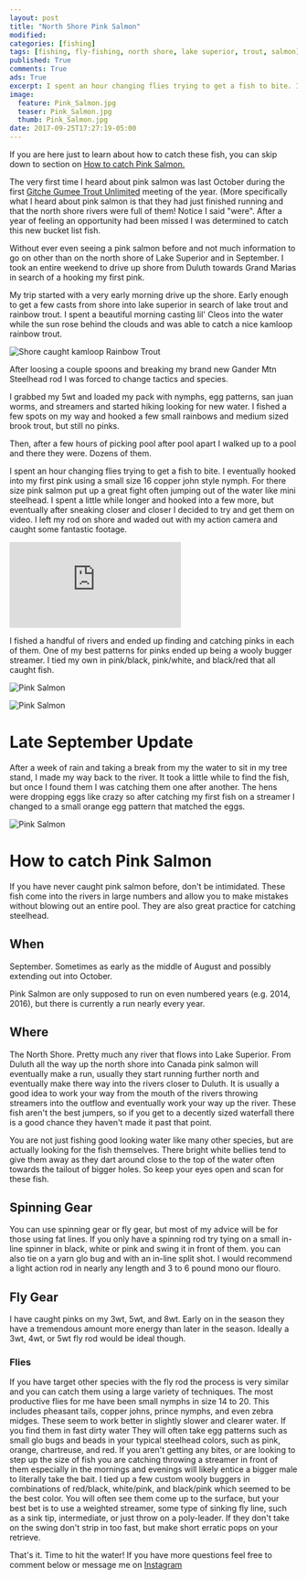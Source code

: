 ```yaml
---
layout: post
title: "North Shore Pink Salmon"
modified:
categories: [fishing]
tags: [fishing, fly-fishing, north shore, lake superior, trout, salmon]
published: True
comments: True
ads: True
excerpt: I spent an hour changing flies trying to get a fish to bite. I eventually hooked into my first pink using a small size 16 copper john style nymph.
image:
  feature: Pink_Salmon.jpg
  teaser: Pink_Salmon.jpg
  thumb: Pink_Salmon.jpg
date: 2017-09-25T17:27:19-05:00
---
```


If you are here just to learn about how to catch these fish, you can skip down to section on <a href="#howtopink">How to catch Pink Salmon.</a>

The very first time I heard about pink salmon was last October during the first <a target="_blank" href="http://www.facebook.com/GitcheGumeeTU">Gitche Gumee Trout Unlimited</a> meeting of the year. (More specifically what I heard about pink salmon is that they had just finished running and that the north shore rivers were full of them! Notice I said "were". After a year of feeling an opportunity had been missed I was determined to catch this new bucket list fish.

Without ever even seeing a pink salmon before and not much information to go on other than on the north shore of Lake Superior and in September. I took an entire weekend to drive up shore from Duluth towards Grand Marias in search of a hooking my first pink.

My trip started with a very early morning drive up the shore. Early enough to get a few casts from shore into lake superior in search of lake trout and rainbow trout. I spent a beautiful morning casting lil' Cleos into the water while the sun rose behind the clouds and was able to catch a nice kamloop rainbow trout.

![Shore caught kamloop Rainbow Trout](/images/Shore_Looper.jpg)

After loosing a couple spoons and breaking my brand new Gander Mtn Steelhead rod I was forced to change tactics and species.

I grabbed my 5wt and loaded my pack with nymphs, egg patterns, san juan worms, and streamers and started hiking looking for new water. I fished a few spots on my way and hooked a few small rainbows and medium sized brook trout, but still no pinks.

Then, after a few hours of picking pool after pool apart I walked up to a pool and there they were. Dozens of them.

I spent an hour changing flies trying to get a fish to bite. I eventually hooked into my first pink using a small size 16 copper john style nymph. For there size pink salmon put up a great fight often jumping out of the water like mini steelhead. I spent a little while longer and hooked into a few more, but eventually after sneaking closer and closer I decided to try and get them on video. I left my rod on shore and waded out with my action camera and caught some fantastic footage.

<div class="video">
  <div class="video-wrapper">
      <iframe src="https://www.youtube.com/embed/djcVLfSYxwI" frameborder="0" allowfullscreen></iframe>
  </div>
</div>

I fished a handful of rivers and ended up finding and catching pinks in each of them. One of my best patterns for pinks ended up being a wooly bugger streamer. I tied my own in pink/black, pink/white, and black/red that all caught fish.

![Pink Salmon](/images/Pink1.jpg)

![Pink Salmon](/images/Pink2.jpg)

# Late September Update

After a week of rain and taking a break from my the water to sit in my tree stand, I made my way back to the river. It took a little while to find the fish, but once I found them I was catching them one after another. The hens were dropping eggs like crazy so after catching my first fish on a streamer I changed to a small orange egg pattern that matched the eggs.

![Pink Salmon](/images/Pink3.jpg)

<h1 id="howtopink">How to catch Pink Salmon</h1>

If you have never caught pink salmon before, don't be intimidated. These fish come into the rivers in large numbers and allow you to make mistakes without blowing out an entire pool. They are also great practice for catching steelhead.


## When
September. Sometimes as early as the middle of August and possibly extending out into October.

Pink Salmon are only supposed to run on even numbered years (e.g. 2014, 2016), but there is currently a run nearly every year.

## Where
The North Shore. Pretty much any river that flows into Lake Superior. From Duluth all the way up the north shore into Canada pink salmon will eventually make a run, usually they start running further north and eventually make there way into the rivers closer to Duluth. It is usually a good idea to work your way from the mouth of the rivers throwing streamers into the outflow and eventually work your way up the river. These fish aren't the best jumpers, so if you get to a decently sized waterfall there is a good chance they haven't made it past that point.

You are not just fishing good looking water like many other species, but are actually looking for the fish themselves. There bright white bellies tend to give them away as they dart around close to the top of the water often towards the tailout of bigger holes. So keep your eyes open and scan for these fish.


## Spinning Gear
You can use spinning gear or fly gear, but most of my advice will be for those using fat lines. If you only have a spinning rod try tying on a small in-line spinner in black, white or pink and swing it in front of them. you can also tie on a yarn glo bug and with an in-line split shot. I would recommend a light action rod in nearly any length and 3 to 6 pound mono our flouro.

## Fly Gear
I have caught pinks on my 3wt, 5wt, and 8wt. Early on in the season they have a tremendous amount more energy than later in the season. Ideally a 3wt, 4wt, or 5wt fly rod would be ideal though.

### Flies
If you have target other species with the fly rod the process is very similar and you can catch them using a large variety of techniques. The most productive flies for me have been small nymphs in size 14 to 20. This includes pheasant tails, copper johns, prince nymphs, and even zebra midges. These seem to work better in slightly slower and clearer water. If you find them in fast dirty water They will often take egg patterns such as small glo bugs and beads in your typical steelhead colors, such as pink, orange, chartreuse, and red. If you aren't getting any bites, or are looking to step up the size of fish you are catching throwing a streamer in front of them especially in the mornings and evenings will likely entice a bigger male to literally take the bait. I tied up a few custom wooly buggers in combinations of red/black, white/pink, and black/pink which seemed to be the best color. You will often see them come up to the surface, but your best bet is to use a weighted streamer, some type of sinking fly line, such as a sink tip, intermediate, or just throw on a poly-leader. If they don't take on the swing don't strip in too fast, but make short erratic pops on your retrieve.

That's it. Time to hit the water! If you have more questions feel free to comment below or message me on <a target="_blank" href="https://www.instagram.com/jasonswingen/">Instagram</a>